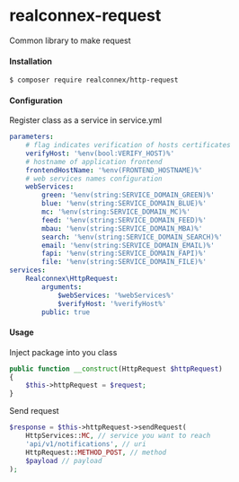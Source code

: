 # realconnex-request
Common library to make request

#### Installation

```bash
$ composer require realconnex/http-request
```
#### Configuration
Register class as a service in service.yml
```yaml
parameters:
    # flag indicates verification of hosts certificates
    verifyHost: '%env(bool:VERIFY_HOST)%'
    # hostname of application frontend
    frontendHostName: '%env(FRONTEND_HOSTNAME)%'
    # web services names configuration
    webServices:
        green: '%env(string:SERVICE_DOMAIN_GREEN)%'
        blue: '%env(string:SERVICE_DOMAIN_BLUE)%'
        mc: '%env(string:SERVICE_DOMAIN_MC)%'
        feed: '%env(string:SERVICE_DOMAIN_FEED)%'
        mbau: '%env(string:SERVICE_DOMAIN_MBA)%'
        search: '%env(string:SERVICE_DOMAIN_SEARCH)%'
        email: '%env(string:SERVICE_DOMAIN_EMAIL)%'
        fapi: '%env(string:SERVICE_DOMAIN_FAPI)%'
        file: '%env(string:SERVICE_DOMAIN_FILE)%'
services:
    Realconnex\HttpRequest:
        arguments:
            $webServices: '%webServices%'
            $verifyHost: '%verifyHost%'
        public: true
```
#### Usage
Inject package into you class
```php
public function __construct(HttpRequest $httpRequest)
{
    $this->httpRequest = $request;
}
```
Send request
```php
$response = $this->httpRequest->sendRequest(
    HttpServices::MC, // service you want to reach
    'api/v1/notifications', // uri
    HttpRequest::METHOD_POST, // method
    $payload // payload
);
```
